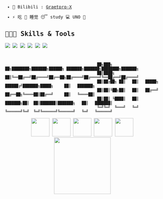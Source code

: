 <samp>

 - 👾 Bilibili : <a href="https://space.bilibili.com/122352984">Graetpro-X</a>

- ⚡ 吃 🍔 睡觉 😴 study 💻 UNO 🔁

## 👨🏽‍💻 Skills & Tools
  
![](https://img.shields.io/badge/OS-Linux-informational?style=flat&logo=linux&logoColor=white&color=99e836)
![](https://img.shields.io/badge/OS-Win10-informational?style=flat&logo=windows&logoColor=white&color=99e836)
![](https://img.shields.io/badge/Editor-VS_Code-informational?style=flat&logo=visual-studio-code&logoColor=white&color=99e836)
![](https://img.shields.io/badge/Code-JAVA-informational?style=flat&logo=java&logoColor=white&color=99e836)
![](https://img.shields.io/badge/Shell-Bash%20/%20ZSH-informational?style=flat&logo=gnu-bash&logoColor=white&color=99e836)
![](https://img.shields.io/badge/Virtualization-VMware-informational?style=flat&logo=vmware&logoColor=white&color=99e836)

&nbsp;

```
                                          ██╗███╗   ██╗████████╗███████╗██████╗ ███████╗███████╗████████╗███████╗
                                          ██║████╗  ██║╚══██╔══╝██╔════╝██╔══██╗██╔════╝██╔════╝╚══██╔══╝██╔════╝
                                          ██║██╔██╗ ██║   ██║   █████╗  ██████╔╝███████╗█████╗     ██║   ███████╗
                                          ██║██║╚██╗██║   ██║   ██╔══╝  ██╔══██╗╚════██║██╔══╝     ██║   ╚════██║
                                          ██║██║ ╚████║   ██║   ███████╗██║  ██║███████║███████╗   ██║   ███████║
                                          ╚═╝╚═╝  ╚═══╝   ╚═╝   ╚══════╝╚═╝  ╚═╝╚══════╝╚══════╝   ╚═╝   ╚══════╝
```

<p align="center">
<img src="https://www.vectorlogo.zone/logos/archlinux/archlinux-icon.svg" width="60">
<img src="https://www.vectorlogo.zone/logos/github/github-icon.svg" width="60">
<img src="https://www.vectorlogo.zone/logos/linux/linux-icon.svg" width="60">
<img src="https://www.vectorlogo.zone/logos/minecraft/minecraft-icon.svg" width="60">
<img src="https://www.vectorlogo.zone/logos/android/android-icon.svg" width="60">
<img src="https://www.xda-developers.com/public/build/images/xda-logo-full-colored-light.svg" width="185">

